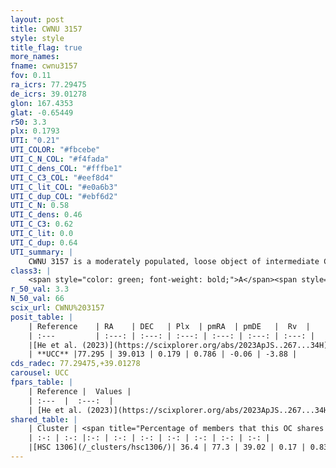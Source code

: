 ```yaml
---
layout: post
title: CWNU 3157
style: style
title_flag: true
more_names: 
fname: cwnu3157
fov: 0.11
ra_icrs: 77.29475
de_icrs: 39.01278
glon: 167.4353
glat: -0.65449
r50: 3.3
plx: 0.1793
UTI: "0.21"
UTI_COLOR: "#fbcebe"
UTI_C_N_COL: "#f4fada"
UTI_C_dens_COL: "#fffbe1"
UTI_C_C3_COL: "#eef8d4"
UTI_C_lit_COL: "#e0a6b3"
UTI_C_dup_COL: "#ebf6d2"
UTI_C_N: 0.58
UTI_C_dens: 0.46
UTI_C_C3: 0.62
UTI_C_lit: 0.0
UTI_C_dup: 0.64
UTI_summary: |
    CWNU 3157 is a moderately populated, loose object of intermediate C3 quality. It was recently reported in the literature.<br><br>This is likely a unique object, which shares a moderate percentage of members with at least one previously reported entry.
class3: |
    <span style="color: green; font-weight: bold;">A</span><span style="color: red; font-weight: bold;">C</span>
r_50_val: 3.3
N_50_val: 66
scix_url: CWNU%203157
posit_table: |
    | Reference    | RA    | DEC   | Plx  | pmRA  | pmDE   |  Rv  |
    | :---         | :---: | :---: | :---: | :---: | :---: | :---: |
    |[He et al. (2023)](https://scixplorer.org/abs/2023ApJS..267...34H) | 77.298 | 39.015 | 0.179 | 0.772 | -0.062 | -18.83 |
    | **UCC** |77.295 | 39.013 | 0.179 | 0.786 | -0.06 | -3.88 | 
cds_radec: 77.29475,+39.01278
carousel: UCC
fpars_table: |
    | Reference |  Values |
    | :---  |  :---:  |
    | [He et al. (2023)](https://scixplorer.org/abs/2023ApJS..267...34H) | `A0=1.55, m-M=13.0, logA=8.9` |
shared_table: |
    | Cluster | <span title="Percentage of members that this OC shares with the ones listed">%</span>   | RA   | DEC   | Plx   | pmRA  | pmDE  | Rv | UTI |
    | :-: | :-: |:-: | :-: | :-: | :-: | :-: | :-: | :-: |
    |[HSC 1306](/_clusters/hsc1306/)| 36.4 | 77.3 | 39.02 | 0.17 | 0.83 | -0.03 | -18.83 |0.47 |
---
```

